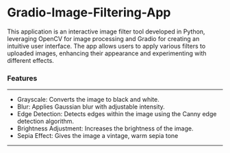 # Gradio-Image-Filtering-App
This application is an interactive image filter tool developed in Python, leveraging OpenCV for image processing and Gradio for creating an intuitive user interface. The app allows users to apply various filters to uploaded images, enhancing their appearance and experimenting with different effects.

### Features 
---
* Grayscale: Converts the image to black and white.
* Blur: Applies Gaussian blur with adjustable intensity.
* Edge Detection: Detects edges within the image using the Canny edge detection algorithm.
* Brightness Adjustment: Increases the brightness of the image.
* Sepia Effect: Gives the image a vintage, warm sepia tone
---
